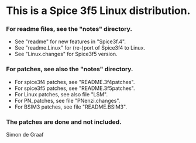 # This is a Spice 3f5 Linux distribution.

### For readme files, see the "notes" directory.

* See "readme" for new features in "Spice3f.4".
* See "readme.Linux" for (re-)port of Spice3f4 to Linux.
* See "Linux.changes" for Spice3f5 version.

### For patches, see also the "notes" directory.

* For spice3f4 patches, see "README.3f4patches".
* For spice3f5 patches, see "README.3f5patches".
* For Linux patches, see also file "LSM".
* For PN_patches, see file "PNenzi.changes".
* For BSIM3 patches, see file "README.BSIM3".

### The patches are done and not included.

Simon de Graaf
